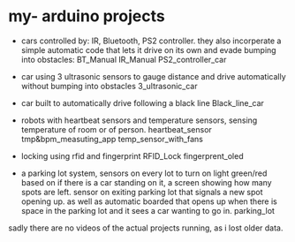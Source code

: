# my- arduino projects

* cars controlled by: IR, Bluetooth, PS2 controller. they also incorperate a simple automatic code that lets it drive on its own and evade bumping into obstacles:
    BT_Manual
    IR_Manual
    PS2_controller_car

* car using 3 ultrasonic sensors to gauge distance and drive automatically without bumping into obstacles
    3_ultrasonic_car

* car built to automatically drive following a black line
    Black_line_car

* robots with heartbeat sensors and temperature sensors, sensing temperature of room or of person.
    heartbeat_sensor
    tmp&bpm_measuting_app
    temp_sensor_with_fans
 
 
* locking using rfid and fingerprint
    RFID_Lock
    fingerprent_oled
    
* a parking lot system, sensors on every lot to turn on light green/red based on if there is a car standing on it, a screen showing how many spots are left. sensor on exiting parking lot that signals a new spot opening up. as well as automatic boarded that opens up when there is space in the parking lot and it sees a car wanting to go in.
    parking_lot



sadly there are no videos of the actual projects running, as i lost older data.

